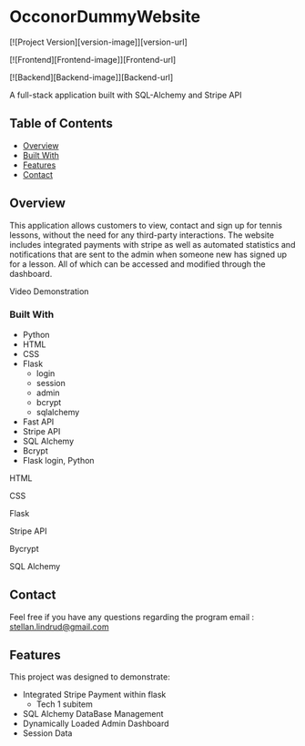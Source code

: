 # OcconorDummyWebsite
[![Project Version][version-image]][version-url]

[![Frontend][Frontend-image]][Frontend-url]

[![Backend][Backend-image]][Backend-url]


A full-stack application built with SQL-Alchemy and Stripe API

## Table of Contents

- [Overview](#overview)
- [Built With](#built-with)
- [Features](#features)
- [Contact](#contact)

## Overview

This application allows customers to view, contact and sign up for tennis lessons, without the need for any third-party interactions. 
The website includes integrated payments with stripe as well as automated statistics and notifications that are sent to the admin
when someone new has signed up for a lesson. All of which can be accessed and modified through the dashboard.

Video Demonstration

### Built With
* Python
* HTML
* CSS
* Flask
  * login
  * session
  * admin
  * bcrypt
  * sqlalchemy
* Fast API
* Stripe API
* SQL Alchemy
* Bcrypt
* Flask login,
Python

HTML

CSS

Flask 

Stripe API

Bycrypt

SQL Alchemy


## Contact
Feel free if you have any questions regarding the program
email : stellan.lindrud@gmail.com


## Features

This project was designed to demonstrate:

* Integrated Stripe Payment within flask
  * Tech 1 subitem
* SQL Alchemy DataBase Management
* Dynamically Loaded Admin Dashboard
* Session Data



